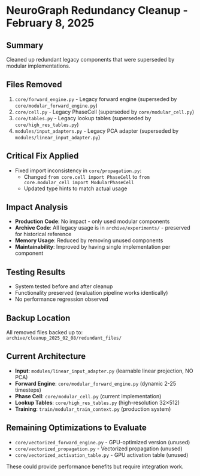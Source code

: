 # NeuroGraph Redundancy Cleanup - February 8, 2025

## Summary
Cleaned up redundant legacy components that were superseded by modular implementations.

## Files Removed
1. `core/forward_engine.py` - Legacy forward engine (superseded by `core/modular_forward_engine.py`)
2. `core/cell.py` - Legacy PhaseCell (superseded by `core/modular_cell.py`)
3. `core/tables.py` - Legacy lookup tables (superseded by `core/high_res_tables.py`)
4. `modules/input_adapters.py` - Legacy PCA adapter (superseded by `modules/linear_input_adapter.py`)

## Critical Fix Applied
- Fixed import inconsistency in `core/propagation.py`:
  - Changed `from core.cell import PhaseCell` to `from core.modular_cell import ModularPhaseCell`
  - Updated type hints to match actual usage

## Impact Analysis
- **Production Code**: No impact - only used modular components
- **Archive Code**: All legacy usage is in `archive/experiments/` - preserved for historical reference
- **Memory Usage**: Reduced by removing unused components
- **Maintainability**: Improved by having single implementation per component

## Testing Results
- System tested before and after cleanup
- Functionality preserved (evaluation pipeline works identically)
- No performance regression observed

## Backup Location
All removed files backed up to: `archive/cleanup_2025_02_08/redundant_files/`

## Current Architecture
- **Input**: `modules/linear_input_adapter.py` (learnable linear projection, NO PCA)
- **Forward Engine**: `core/modular_forward_engine.py` (dynamic 2-25 timesteps)
- **Phase Cell**: `core/modular_cell.py` (current implementation)
- **Lookup Tables**: `core/high_res_tables.py` (high-resolution 32×512)
- **Training**: `train/modular_train_context.py` (production system)

## Remaining Optimizations to Evaluate
- `core/vectorized_forward_engine.py` - GPU-optimized version (unused)
- `core/vectorized_propagation.py` - Vectorized propagation (unused)
- `core/vectorized_activation_table.py` - GPU activation table (unused)

These could provide performance benefits but require integration work.

